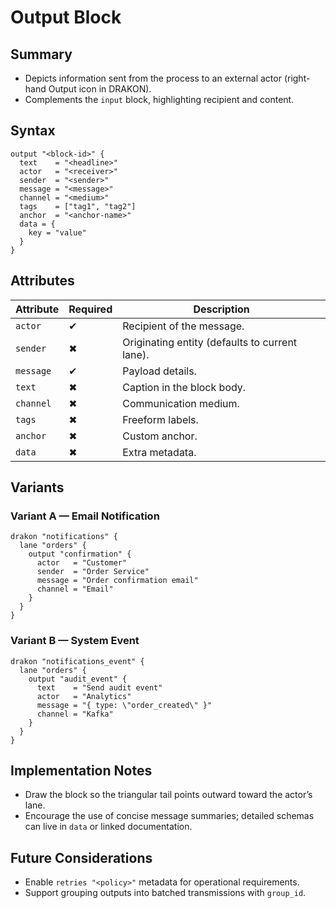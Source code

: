 # Output Block

## Summary

- Depicts information sent from the process to an external actor (right-hand Output icon in DRAKON).
- Complements the `input` block, highlighting recipient and content.

## Syntax

```hcl
output "<block-id>" {
  text    = "<headline>"
  actor   = "<receiver>"
  sender  = "<sender>"
  message = "<message>"
  channel = "<medium>"
  tags    = ["tag1", "tag2"]
  anchor  = "<anchor-name>"
  data = {
    key = "value"
  }
}
```

## Attributes

| Attribute | Required | Description |
|-----------|----------|-------------|
| `actor` | ✔ | Recipient of the message. |
| `sender` | ✖ | Originating entity (defaults to current lane). |
| `message` | ✔ | Payload details. |
| `text` | ✖ | Caption in the block body. |
| `channel` | ✖ | Communication medium. |
| `tags` | ✖ | Freeform labels. |
| `anchor` | ✖ | Custom anchor. |
| `data` | ✖ | Extra metadata. |

## Variants

### Variant A — Email Notification

```hcl
drakon "notifications" {
  lane "orders" {
    output "confirmation" {
      actor   = "Customer"
      sender  = "Order Service"
      message = "Order confirmation email"
      channel = "Email"
    }
  }
}
```

### Variant B — System Event

```hcl
drakon "notifications_event" {
  lane "orders" {
    output "audit_event" {
      text    = "Send audit event"
      actor   = "Analytics"
      message = "{ type: \"order_created\" }"
      channel = "Kafka"
    }
  }
}
```

## Implementation Notes

- Draw the block so the triangular tail points outward toward the actor’s lane.
- Encourage the use of concise message summaries; detailed schemas can live in `data` or linked documentation.

## Future Considerations

- Enable `retries "<policy>"` metadata for operational requirements.
- Support grouping outputs into batched transmissions with `group_id`.
